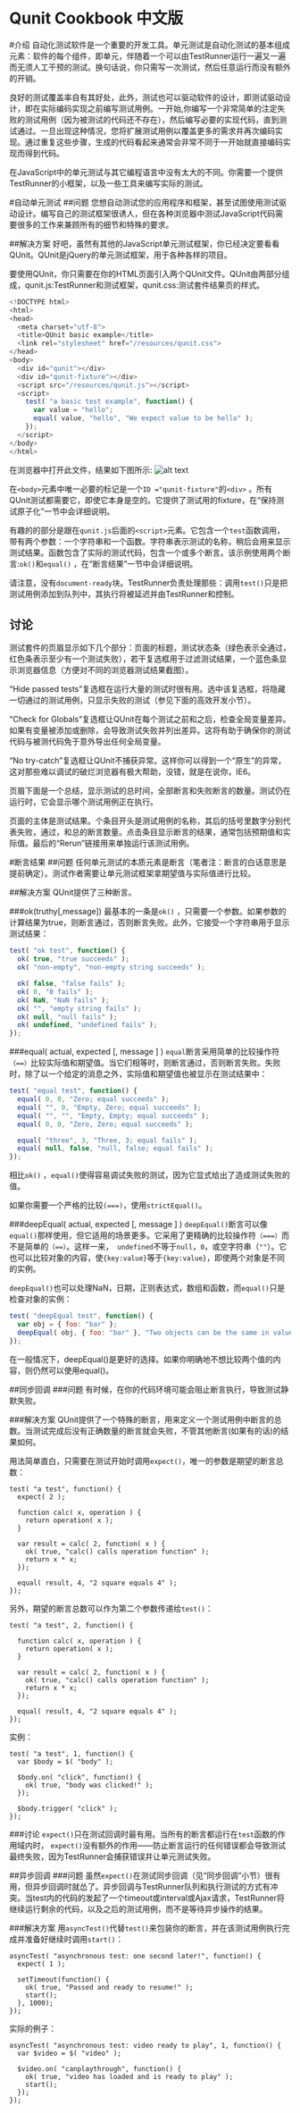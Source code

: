 Qunit Cookbook 中文版
=============

#介绍
自动化测试软件是一个重要的开发工具。单元测试是自动化测试的基本组成元素：软件的每个组件，即单元，伴随着一个可以由TestRunner运行一遍又一遍而无须人工干预的测试。换句话说，你只需写一次测试，然后任意运行而没有额外的开销。

良好的测试覆盖率自有其好处，此外，测试也可以驱动软件的设计，即测试驱动设计，即在实际编码实现之前编写测试用例。一开始,你编写一个非常简单的注定失败的测试用例（因为被测试的代码还不存在），然后编写必要的实现代码，直到测试通过。一旦出现这种情况，您将扩展测试用例以覆盖更多的需求并再次编码实现。通过重复这些步骤，生成的代码看起来通常会非常不同于一开始就直接编码实现而得到代码。

在JavaScript中的单元测试与其它编程语言中没有太大的不同。你需要一个提供TestRunner的小框架，以及一些工具来编写实际的测试。

#自动单元测试
##问题
您想自动测试您的应用程序和框架，甚至试图使用测试驱动设计。编写自己的测试框架很诱人，但在各种浏览器中测试JavaScript代码需要很多的工作来兼顾所有的细节和特殊的要求。

##解决方案
好吧，虽然有其他的JavaScript单元测试框架，你已经决定要看看QUnit。QUnit是jQuery的单元测试框架，用于各种各样的项目。

要使用QUnit，你只需要在你的HTML页面引入两个QUnit文件。QUnit由两部分组成，qunit.js:TestRunner和测试框架，qunit.css:测试套件结果页的样式。

```javascript
<!DOCTYPE html>
<html>
<head>
  <meta charset="utf-8">
  <title>QUnit basic example</title>
  <link rel="stylesheet" href="/resources/qunit.css">
</head>
<body>
  <div id="qunit"></div>
  <div id="qunit-fixture"></div>
  <script src="/resources/qunit.js"></script>
  <script>
    test( "a basic test example", function() {
      var value = "hello";
      equal( value, "hello", "We expect value to be hello" );
    });
  </script>
</body>
</html>
```

在浏览器中打开此文件，结果如下图所示:
![alt text](https://raw.github.com/cssrain/qunitcookbook/master/src/qunit_1.png "测试结果1")

在`<body>`元素中唯一必要的标记是一个`ID ="qunit-fixture"`的`<div>` 。所有QUnit测试都需要它，即使它本身是空的。它提供了测试用的fixture，在“保持测试原子化”一节中会详细说明。

有趣的的部分是跟在`qunit.js`后面的`<script>`元素。它包含一个`test`函数调用，带有两个参数：一个字符串和一个函数。字符串表示测试的名称，稍后会用来显示测试结果。函数包含了实际的测试代码，包含一个或多个断言。该示例使用两个断言:`ok()`和`equal()` ，在“断言结果”一节中会详细说明。

请注意，没有`document-ready`块。TestRunner负责处理那些：调用`test()`只是把测试用例添加到队列中，其执行将被延迟并由TestRunner和控制。

## 讨论
测试套件的页眉显示如下几个部分：页面的标题，测试状态条（绿色表示全通过，红色条表示至少有一个测试失败），若干复选框用于过滤测试结果，一个蓝色条显示浏览器信息（方便对不同的浏览器测试结果截图）。

“Hide passed tests”复选框在运行大量的测试时很有用。选中该复选框，将隐藏一切通过的测试用例，只显示失败的测试（参见下面的高效开发小节）。

“Check for Globals”复选框让QUnit在每个测试之前和之后，检查全局变量差异。如果有变量被添加或删除，会导致测试失败并列出差异。这将有助于确保你的测试代码与被测代码免于意外导出任何全局变量。

“No try-catch”复选框让QUnit不捕获异常。这样你可以得到一个“原生”的异常，这对那些难以调试的破烂浏览器有极大帮助，没错，就是在说你，IE6。

页眉下面是一个总结，显示测试的总时间，全部断言和失败断言的数量。测试仍在运行时，它会显示哪个测试用例正在执行。

页面的主体是测试结果。个条目开头是测试用例的名称，其后的括号里数字分别代表失败，通过，和总的断言数量。点击条目显示断言的结果，通常包括预期值和实际值。最后的“Rerun”链接用来单独运行该测试用例。


#断言结果
##问题
任何单元测试的本质元素是断言（笔者注：断言的白话意思是提前确定）。测试作者需要让单元测试框架拿期望值与实际值进行比较。

##解决方案
QUnit提供了三种断言。

###ok(truthy[,message])
最基本的一条是`ok()` ，只需要一个参数。如果参数的计算结果为true，则断言通过，否则断言失败。此外，它接受一个字符串用于显示测试结果：
```javascript
test( "ok test", function() {
  ok( true, "true succeeds" );
  ok( "non-empty", "non-empty string succeeds" );

  ok( false, "false fails" );
  ok( 0, "0 fails" );
  ok( NaN, "NaN fails" );
  ok( "", "empty string fails" );
  ok( null, "null fails" );
  ok( undefined, "undefined fails" );
});
```

###equal( actual, expected [, message ] )
`equal`断言采用简单的比较操作符`（==）`比较实际值和期望值。当它们相等时，则断言通过，否则断言失败。失败时，除了以一个给定的消息之外，实际值和期望值也被显示在测试结果中：
```javascript
test( "equal test", function() {
  equal( 0, 0, "Zero; equal succeeds" );
  equal( "", 0, "Empty, Zero; equal succeeds" );
  equal( "", "", "Empty, Empty; equal succeeds" );
  equal( 0, 0, "Zero, Zero; equal succeeds" );

  equal( "three", 3, "Three, 3; equal fails" );
  equal( null, false, "null, false; equal fails" );
});
```
相比`ok()` ，`equal()`使得容易调试失败的测试，因为它显式给出了造成测试失败的值。

如果你需要一个严格的比较`(===)`，使用`strictEqual()`。

###deepEqual( actual, expected [, message ] )
`deepEqual()`断言可以像`equal()`那样使用，但它适用的场景更多。它采用了更精确的比较操作符`（===）`而不是简单的`（==）`。这样一来，` undefined`不等于`null`，`0`，或空字符串（`""`）。它也可以比较对象的内容，使`{key:value}`等于`{key:value}`，即使两个对象是不同的实例。

`deepEqual()`也可以处理NaN，日期，正则表达式，数组和函数，而`equal()`只是检查对象的实例：
```javascript
test( "deepEqual test", function() {
  var obj = { foo: "bar" };
  deepEqual( obj, { foo: "bar" }, "Two objects can be the same in value" );
});
```
在一般情况下，deepEqual()是更好的选择。如果你明确地不想比较两个值的内容，则仍然可以使用equal()。

##同步回调
###问题
有时候，在你的代码环境可能会阻止断言执行，导致测试静默失败。

###解决方案
QUnit提供了一个特殊的断言，用来定义一个测试用例中断言的总数。当测试完成后没有正确数量的断言就会失败，不管其他断言(如果有的话)的结果如何。

用法简单直白，只需要在测试开始时调用`expect()`，唯一的参数是期望的断言总数：
```
test( "a test", function() {
  expect( 2 );

  function calc( x, operation ) {
    return operation( x );
  }

  var result = calc( 2, function( x ) {
    ok( true, "calc() calls operation function" );
    return x * x;
  });

  equal( result, 4, "2 square equals 4" );
});
```
另外，期望的断言总数可以作为第二个参数传递给`test()`：
```
test( "a test", 2, function() {

  function calc( x, operation ) {
    return operation( x );
  }

  var result = calc( 2, function( x ) {
    ok( true, "calc() calls operation function" );
    return x * x;
  });

  equal( result, 4, "2 square equals 4" );
});
```
实例：
```
test( "a test", 1, function() {
  var $body = $( "body" );

  $body.on( "click", function() {
    ok( true, "body was clicked!" );
  });

  $body.trigger( "click" );
});
```

###讨论
`expect()`只在测试回调时最有用。当所有的断言都运行在`test`函数的作用域内时， `expect()`没有额外的作用——防止断言运行的任何错误都会导致测试最终失败，因为TestRunner会捕获错误并让单元测试失败。

##异步回调
###问题
虽然`expect()`在测试同步回调（见“同步回调”小节）很有用，但异步回调时就怂了。异步回调与TestRunner队列和执行测试的方式有冲突。当test内的代码的发起了一个timeout或interval或Ajax请求，TestRunner将继续运行剩余的代码，以及之后的测试用例，而不是等待异步操作的结果。

###解决方案
用`asyncTest()`代替`test()`来包装你的断言，并在该测试用例执行完成并准备好继续时调用`start()`：
```
asyncTest( "asynchronous test: one second later!", function() {
  expect( 1 );

  setTimeout(function() {
    ok( true, "Passed and ready to resume!" );
    start();
  }, 1000);
});
```
实际的例子：
```
asyncTest( "asynchronous test: video ready to play", 1, function() {
  var $video = $( "video" );

  $video.on( "canplaythrough", function() {
    ok( true, "video has loaded and is ready to play" );
    start();
  });
});
```
